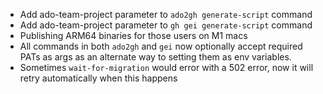 - Add ado-team-project parameter to `ado2gh generate-script` command
- Add ado-team-project parameter to `gh gei generate-script` command
- Publishing ARM64 binaries for those users on M1 macs
- All commands in both `ado2gh` and `gei` now optionally accept required PATs as args as an alternate way to setting them as env variables. 
- Sometimes `wait-for-migration` would error with a 502 error, now it will retry automatically when this happens